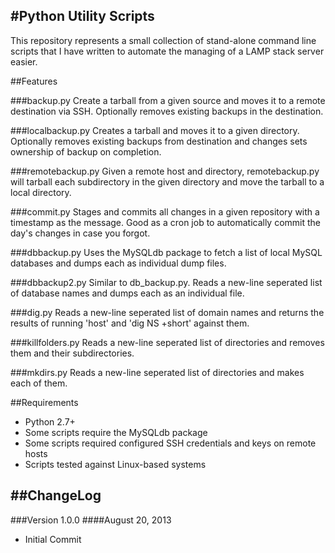 #Python Utility Scripts
-------------------------------------------------------------------------------
This repository represents a small collection of stand-alone command line scripts that I have written to automate the managing of a LAMP stack server easier.

##Features

###backup.py
Create a tarball from a given source and moves it to a remote destination via SSH. Optionally removes existing backups in the destination.

###localbackup.py
Creates a tarball and moves it to a given directory. Optionally removes existing backups from destination and changes sets ownership of backup on completion.

###remotebackup.py
Given a remote host and directory, remotebackup.py will tarball each subdirectory in the given directory and move the tarball to a local directory.

###commit.py
Stages and commits all changes in a given repository with a timestamp as the message. Good as a cron job to automatically commit the day's changes in case you forgot.

###dbbackup.py
Uses the MySQLdb package to fetch a list of local MySQL databases and dumps each as individual dump files.

###dbbackup2.py
Similar to db_backup.py. Reads a new-line seperated list of database names and dumps each as an individual file.

###dig.py
Reads a new-line seperated list of domain names and returns the results of running 'host' and 'dig NS +short' against them.

###killfolders.py
Reads a new-line seperated list of directories and removes them and their subdirectories.

###mkdirs.py
Reads a new-line seperated list of directories and makes each of them.

##Requirements
- Python 2.7+
- Some scripts require the MySQLdb package
- Some scripts required configured SSH credentials and keys on remote hosts
- Scripts tested against Linux-based systems

##ChangeLog
-------------------------------------------------------------------------------

###Version 1.0.0
####August 20, 2013
- Initial Commit

